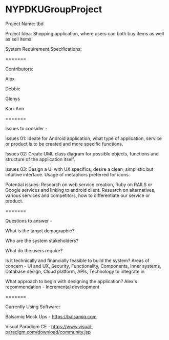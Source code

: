 # NYPDKUGroupProject

Project Name: tbd

Project Idea: Shopping application, where users can both buy items as well as sell items.

System Requirement Specifications:

=======

Contributors:

Alex

Debbie

Glenys

Kari-Ann

=======

Issues to consider -

Issues 01: Ideate for Android application, what type of application, service or product is to be created and more specific functions.

Issues 02: Create UML class diagram for possible objects, functions and structure of the application itself.

Issues 03: Design a UI with UX specifics, desire a clean, simplistic but intuitive interface. Usage of metaphors preferred for icons.

Potential issues: Research on web service creation, Ruby on RAILS or Google services and linking to android client. Research on alternatives, various services and competitors, how to differentiate our service or product.

=======

Questions to answer -

What is the target demographic?


Who are the system stakeholders?


What do the users require?



Is it technically and financially feasible to build the system?
Areas of concern - UI and UX, Security, Functionality, Components, Inner systems, Database design, Cloud platform, APIs, Technology to integrate in

What approach to begin with designing the application?
Alex's recommendation - Incremental development

=======

Currently Using Software:

Balsamiq Mock Ups - https://balsamiq.com

Visual Paradigm CE - https://www.visual-paradigm.com/download/community.jsp
